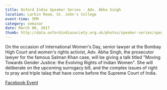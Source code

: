 ```yaml
---
title: Oxford India Speaker Series - Adv. Abha Singh
location: Larkin Room, St. John's College
event-time: 5PM
category: seminar
date: March 08, 2017
thumb: http://data.oxfordindiasociety.org.uk/photos/speaker-series/speaker-series-abha-singh.jpg
---
```


On the occasion of International Women's Day, senior lawyer at the Bombay High Court and women's rights activist, Adv. Abha Singh, the prosecutor lawyer for the famous Salman Khan case, will be giving a talk titled "Moving Towards Gender Justice: the Evolving Rights of Indian Women". She will deliberate on the upcoming surrogacy bill, and the complex issues of right to pray and triple talaq that have come before the Supreme Court of India.


[Facebook Event](https://www.facebook.com/events/1874569159463351/)
